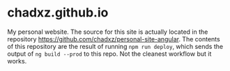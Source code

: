 chadxz.github.io
================

My personal website. The source for this site is actually located in the repository
https://github.com/chadxz/personal-site-angular. The contents of this repository
are the result of running `npm run deploy`, which sends the output of `ng build --prod`
to this repo. Not the cleanest workflow but it works.
